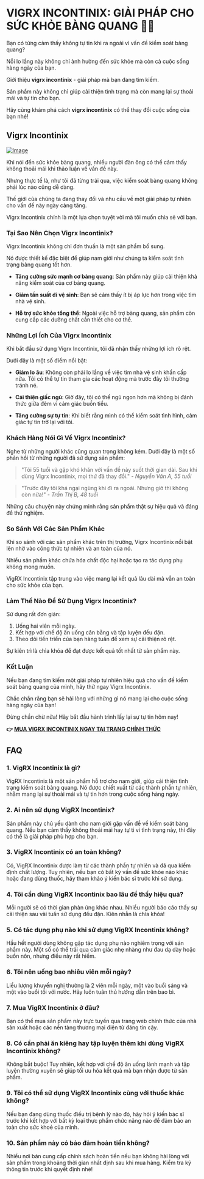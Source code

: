 # VIGRX INCONTINIX: GIẢI PHÁP CHO SỨC KHỎE BÀNG QUANG 💪✨

Bạn có từng cảm thấy không tự tin khi ra ngoài vì vấn đề kiểm soát bàng quang? 

Nỗi lo lắng này không chỉ ảnh hưởng đến sức khỏe mà còn cả cuộc sống hàng ngày của bạn. 

Giới thiệu **vigrx incontinix** - giải pháp mà bạn đang tìm kiếm. 

Sản phẩm này không chỉ giúp cải thiện tình trạng mà còn mang lại sự thoải mái và tự tin cho bạn. 

Hãy cùng khám phá cách **vigrx incontinix** có thể thay đổi cuộc sống của bạn nhé!

## Vigrx Incontinix

[![Image](https://www2.sellhealth.com/563/vigrx_incontinix_3_1.jpg)](https://gchaffi.com/x96VRfOq)

Khi nói đến sức khỏe bàng quang, nhiều người đàn ông có thể cảm thấy không thoải mái khi thảo luận về vấn đề này. 

Nhưng thực tế là, như tôi đã từng trải qua, việc kiểm soát bàng quang không phải lúc nào cũng dễ dàng.

Thế giới của chúng ta đang thay đổi và nhu cầu về một giải pháp tự nhiên cho vấn đề này ngày càng tăng.

Vigrx Incontinix chính là một lựa chọn tuyệt vời mà tôi muốn chia sẻ với bạn.

### Tại Sao Nên Chọn Vigrx Incontinix?

Vigrx Incontinix không chỉ đơn thuần là một sản phẩm bổ sung. 

Nó được thiết kế đặc biệt để giúp nam giới như chúng ta kiểm soát tình trạng bàng quang tốt hơn.

- **Tăng cường sức mạnh cơ bàng quang**: Sản phẩm này giúp cải thiện khả năng kiểm soát của cơ bàng quang.
  
- **Giảm tần suất đi vệ sinh**: Bạn sẽ cảm thấy ít bị áp lực hơn trong việc tìm nhà vệ sinh.

- **Hỗ trợ sức khỏe tổng thể**: Ngoài việc hỗ trợ bàng quang, sản phẩm còn cung cấp các dưỡng chất cần thiết cho cơ thể.

### Những Lợi Ích Của Vigrx Incontinix

Khi bắt đầu sử dụng Vigrx Incontinix, tôi đã nhận thấy những lợi ích rõ rệt. 

Dưới đây là một số điểm nổi bật:

- **Giảm lo âu**: Không còn phải lo lắng về việc tìm nhà vệ sinh khẩn cấp nữa. Tôi có thể tự tin tham gia các hoạt động mà trước đây tôi thường tránh né.

- **Cải thiện giấc ngủ**: Giờ đây, tôi có thể ngủ ngon hơn mà không bị đánh thức giữa đêm vì cảm giác buồn tiểu.

- **Tăng cường sự tự tin**: Khi biết rằng mình có thể kiểm soát tình hình, cảm giác tự tin trở lại với tôi.

### Khách Hàng Nói Gì Về Vigrx Incontinix?

Nghe từ những người khác cũng quan trọng không kém. Dưới đây là một số phản hồi từ những người đã sử dụng sản phẩm:

> "Tôi 55 tuổi và gặp khó khăn với vấn đề này suốt thời gian dài. Sau khi dùng Vigrx Incontinix, mọi thứ đã thay đổi." - *Nguyễn Văn A, 55 tuổi*

> "Trước đây tôi khá ngại ngùng khi đi ra ngoài. Nhưng giờ thì không còn nữa!" - *Trần Thị B, 48 tuổi*

Những câu chuyện này chứng minh rằng sản phẩm thật sự hiệu quả và đáng để thử nghiệm.

### So Sánh Với Các Sản Phẩm Khác

Khi so sánh với các sản phẩm khác trên thị trường, Vigrx Incontinix nổi bật lên nhờ vào công thức tự nhiên và an toàn của nó.

Nhiều sản phẩm khác chứa hóa chất độc hại hoặc tạo ra tác dụng phụ không mong muốn. 

VigRX Incontinix tập trung vào việc mang lại kết quả lâu dài mà vẫn an toàn cho sức khỏe của bạn.

### Làm Thế Nào Để Sử Dụng Vigrx Incontinix?

Sử dụng rất đơn giản:

1. Uống hai viên mỗi ngày.
2. Kết hợp với chế độ ăn uống cân bằng và tập luyện đều đặn.
3. Theo dõi tiến triển của bạn hàng tuần để xem sự cải thiện rõ rệt.

Sự kiên trì là chìa khóa để đạt được kết quả tốt nhất từ sản phẩm này.

### Kết Luận

Nếu bạn đang tìm kiếm một giải pháp tự nhiên hiệu quả cho vấn đề kiểm soát bàng quang của mình, hãy thử ngay Vigrx Incontinix.

Chắc chắn rằng bạn sẽ hài lòng với những gì nó mang lại cho cuộc sống hàng ngày của bạn!

Đừng chần chừ nữa! Hãy bắt đầu hành trình lấy lại sự tự tin hôm nay!



**👉 [MUA VIGRX INCONTINIX NGAY TẠI TRANG CHÍNH THỨC](https://gchaffi.com/x96VRfOq)**

## FAQ

### **1. VigRX Incontinix là gì?**
VigRX Incontinix là một sản phẩm hỗ trợ cho nam giới, giúp cải thiện tình trạng kiểm soát bàng quang. Nó được chiết xuất từ các thành phần tự nhiên, nhằm mang lại sự thoải mái và tự tin hơn trong cuộc sống hàng ngày.

### **2. Ai nên sử dụng VigRX Incontinix?**
Sản phẩm này chủ yếu dành cho nam giới gặp vấn đề về kiểm soát bàng quang. Nếu bạn cảm thấy không thoải mái hay tự ti vì tình trạng này, thì đây có thể là giải pháp phù hợp cho bạn.

### **3. VigRX Incontinix có an toàn không?**
Có, VigRX Incontinix được làm từ các thành phần tự nhiên và đã qua kiểm định chất lượng. Tuy nhiên, nếu bạn có bất kỳ vấn đề sức khỏe nào khác hoặc đang dùng thuốc, hãy tham khảo ý kiến bác sĩ trước khi sử dụng.

### **4. Tôi cần dùng VigRX Incontinix bao lâu để thấy hiệu quả?**
Mỗi người sẽ có thời gian phản ứng khác nhau. Nhiều người báo cáo thấy sự cải thiện sau vài tuần sử dụng đều đặn. Kiên nhẫn là chìa khóa!

### **5. Có tác dụng phụ nào khi sử dụng VigRX Incontinix không?**
Hầu hết người dùng không gặp tác dụng phụ nào nghiêm trọng với sản phẩm này. Một số có thể trải qua cảm giác nhẹ nhàng như đau dạ dày hoặc buồn nôn, nhưng điều này rất hiếm.

### **6. Tôi nên uống bao nhiêu viên mỗi ngày?**
Liều lượng khuyến nghị thường là 2 viên mỗi ngày, một vào buổi sáng và một vào buổi tối với nước. Hãy luôn tuân thủ hướng dẫn trên bao bì.

### **7. Mua VigRX Incontinix ở đâu?**
Bạn có thể mua sản phẩm này trực tuyến qua trang web chính thức của nhà sản xuất hoặc các nền tảng thương mại điện tử đáng tin cậy.

### **8. Có cần phải ăn kiêng hay tập luyện thêm khi dùng VigRX Incontinix không?**
Không bắt buộc! Tuy nhiên, kết hợp với chế độ ăn uống lành mạnh và tập luyện thường xuyên sẽ giúp tối ưu hóa kết quả mà bạn nhận được từ sản phẩm.

### **9. Tôi có thể sử dụng VigRX Incontinix cùng với thuốc khác không?**
Nếu bạn đang dùng thuốc điều trị bệnh lý nào đó, hãy hỏi ý kiến bác sĩ trước khi kết hợp với bất kỳ loại thực phẩm chức năng nào để đảm bảo an toàn cho sức khoẻ của mình.

### **10. Sản phẩm này có bảo đảm hoàn tiền không?**
Nhiều nơi bán cung cấp chính sách hoàn tiền nếu bạn không hài lòng với sản phẩm trong khoảng thời gian nhất định sau khi mua hàng. Kiểm tra kỹ thông tin trước khi quyết định nhé!